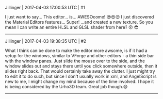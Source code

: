Jillinger | 2017-04-03 17:00:53 UTC | #1

I just want to say... This editor... is... AWESOoome! :heart_eyes::heart_eyes::heart_eyes:
I just discovered the Material Editors features... Super! ...and created a new texture.
So you mean I can write an entire HLSL and GLSL shader from here? :astonished:
:sunglasses:

-------------------------

Jillinger | 2017-04-03 19:38:35 UTC | #2

What I think can be done to make the editor more awsome, is if it had a setup for the windows, similar to VForge and other editors - a thin side bar with the window panes. Just slide the mouse over to the side, and the window slides out and stays there until you click somewhere outside, then it slides right back. That would certainly take away the clutter.
I just might try to edit it to do such, but since I don't usually work in xml, and AngelScript is new to me, I might change my mind because of the time involved.
I hope it is being considered by the Urho3D team.
Great job though.:smile:

-------------------------

